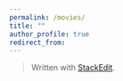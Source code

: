 ```yaml
---
permalink: /movies/
title: ""
author_profile: true
redirect_from:
---
```



> Written with [StackEdit](https://stackedit.io/).
<!--stackedit_data:
eyJoaXN0b3J5IjpbLTE3NDAwOTk4MjhdfQ==
-->